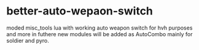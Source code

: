 # better-auto-wepaon-switch
moded misc_tools lua with working auto weapon switch for hvh purposes and more
in futhere new modules will be added as AutoCombo mainly for soldier and pyro.
